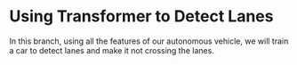 # Using Transformer to Detect Lanes

In this branch, using all the features of our autonomous vehicle, we will train a car to detect lanes and make it not crossing the lanes. 
